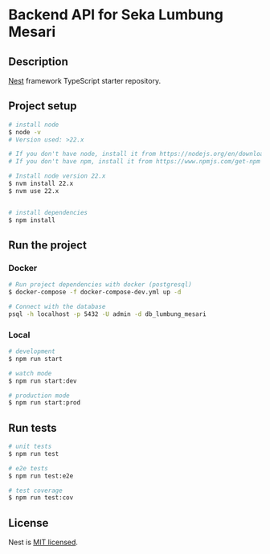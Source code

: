 # Backend API for Seka Lumbung Mesari

## Description

[Nest](https://github.com/nestjs/nest) framework TypeScript starter repository.

## Project setup

```bash
# install node
$ node -v
# Version used: >22.x

# If you don't have node, install it from https://nodejs.org/en/download/
# If you don't have npm, install it from https://www.npmjs.com/get-npm

# Install node version 22.x
$ nvm install 22.x
$ nvm use 22.x


# install dependencies
$ npm install
```

## Run the project

### Docker

```bash
# Run project dependencies with docker (postgresql)
$ docker-compose -f docker-compose-dev.yml up -d

# Connect with the database
psql -h localhost -p 5432 -U admin -d db_lumbung_mesari
```

### Local

```bash
# development
$ npm run start

# watch mode
$ npm run start:dev

# production mode
$ npm run start:prod
```

## Run tests

```bash
# unit tests
$ npm run test

# e2e tests
$ npm run test:e2e

# test coverage
$ npm run test:cov
```

## License

Nest is [MIT licensed](https://github.com/nestjs/nest/blob/master/LICENSE).
